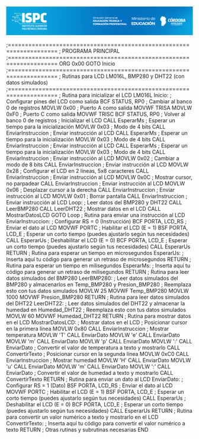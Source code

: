 ![logos](/Desarrollo/assets/ISPC_portada.png)


;====================================================================
; PROGRAMA PRINCIPAL
;====================================================================
ORG 0x00
GOTO Inicio
;====================================================================
; Rutinas para LCD LM016L, BMP280 y DHT22 (con datos simulados)
;====================================================================
; Rutina para inicializar el LCD LM016L
Inicio:
    ; Configurar pines del LCD como salida
    BCF STATUS, RP0       ; Cambiar al banco 0 de registros
    MOVLW 0x00            ; Puerto A como salida
    MOVWF TRISA
    MOVLW 0xF0            ; Puerto C como salida
    MOVWF TRISC
    BCF STATUS, RP0       ; Volver al banco 0 de registros
    ; Inicializar el LCD
    CALL EsperarMs         ; Esperar un tiempo para la inicialización
    MOVLW 0x03             ; Modo de 4 bits
    CALL EnviarInstruccion ; Enviar instrucción al LCD
    CALL EsperarMs         ; Esperar un tiempo para la inicialización
    MOVLW 0x03             ; Modo de 4 bits
    CALL EnviarInstruccion ; Enviar instrucción al LCD
    CALL EsperarMs         ; Esperar un tiempo para la inicialización
    MOVLW 0x03             ; Modo de 4 bits
    CALL EnviarInstruccion ; Enviar instrucción al LCD
    MOVLW 0x02             ; Cambiar a modo de 8 bits
    CALL EnviarInstruccion ; Enviar instrucción al LCD
    MOVLW 0x28             ; Configurar el LCD en 2 líneas, 5x8 caracteres
    CALL EnviarInstruccion ; Enviar instrucción al LCD
    MOVLW 0x0C             ; Mostrar cursor, no parpadear
    CALL EnviarInstruccion ; Enviar instrucción al LCD
    MOVLW 0x06             ; Desplazar cursor a la derecha
    CALL EnviarInstruccion ; Enviar instrucción al LCD
    MOVLW 0x01             ; Borrar pantalla
    CALL EnviarInstruccion ; Enviar instrucción al LCD
Loop:
    ; Leer datos del BMP280 y DHT22
    CALL LeerBMP280
    CALL LeerDHT22
    ; Mostrar datos en el LCD
    CALL MostrarDatosLCD
    GOTO Loop
; Rutina para enviar una instrucción al LCD
EnviarInstruccion:
    ; Configurar RS = 0 (Instrucción)
    BCF PORTA, LCD_RS
    ; Enviar el dato al LCD
    MOVWF PORTC
    ; Habilitar el LCD (E = 1)
    BSF PORTA, LCD_E
    ; Esperar un corto tiempo (puedes ajustarlo según tus necesidades)
    CALL EsperarUs
    ; Deshabilitar el LCD (E = 0)
    BCF PORTA, LCD_E
    ; Esperar un corto tiempo (puedes ajustarlo según tus necesidades)
    CALL EsperarUs
    RETURN
; Rutina para esperar un tiempo en microsegundos
EsperarUs:
    ; Inserta aquí tu código para generar un retraso de microsegundos
    RETURN
; Rutina para esperar un tiempo en milisegundos
EsperarMs:
    ; Inserta aquí tu código para generar un retraso de milisegundos
    RETURN
; Rutina para leer datos simulados del BMP280
LeerBMP280:
    ; Leer datos simulados del BMP280 y almacenarlos en Temp_BMP280 y Presion_BMP280
    ; Reemplaza esto con tus datos simulados
    MOVLW 25
    MOVWF Temp_BMP280
    MOVLW 1000
    MOVWF Presion_BMP280
    RETURN
; Rutina para leer datos simulados del DHT22
LeerDHT22:
    ; Leer datos simulados del DHT22 y almacenar la humedad en Humedad_DHT22
    ; Reemplaza esto con tus datos simulados
    MOVLW 60
    MOVWF Humedad_DHT22
    RETURN
; Rutina para mostrar datos en el LCD
MostrarDatosLCD:
    ; Mostrar datos en el LCD
    ; Posicionar cursor en la primera línea
    MOVLW 0x80
    CALL EnviarInstruccion
    ; Mostrar temperatura
    MOVLW 'T'
    CALL EnviarDato
    MOVLW 'e'
    CALL EnviarDato
    MOVLW 'm'
    CALL EnviarDato
    MOVLW 'p'
    CALL EnviarDato
    MOVLW ':'
    CALL EnviarDato
    ; Convertir el valor de temperatura a texto y mostrarlo
    CALL ConvertirTexto
    ; Posicionar cursor en la segunda línea
    MOVLW 0xC0
    CALL EnviarInstruccion
    ; Mostrar humedad
    MOVLW 'H'
    CALL EnviarDato
    MOVLW 'u'
    CALL EnviarDato
    MOVLW 'm'
    CALL EnviarDato
    MOVLW ':'
    CALL EnviarDato
    ; Convertir el valor de humedad a texto y mostrarlo
    CALL ConvertirTexto
    RETURN
; Rutina para enviar un dato al LCD
EnviarDato:
    ; Configurar RS = 1 (Dato)
    BSF PORTA, LCD_RS
    ; Enviar el dato al LCD
    MOVWF PORTC
    ; Habilitar el LCD (E = 1)
    BSF PORTA, LCD_E
    ; Esperar un corto tiempo (puedes ajustarlo según tus necesidades)
    CALL EsperarUs
    ; Deshabilitar el LCD (E = 0)
    BCF PORTA, LCD_E
    ; Esperar un corto tiempo (puedes ajustarlo según tus necesidades)
    CALL EsperarUs
    RETURN
; Rutina para convertir un valor numérico a texto y mostrarlo en el LCD
ConvertirTexto:
    ; Inserta aquí tu código para convertir el valor numérico a texto
    RETURN
; Otras rutinas y subrutinas necesarias
END